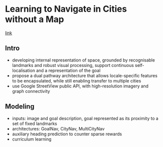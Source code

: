 # Learning to Navigate in Cities without a Map 
[link](https://arxiv.org/pdf/1804.00168.pdf)

## Intro 

- developing internal representation of space, grounded by recognisable landmarks and robust visual processing, support continuous self-localisation and a representation of the goal 
- propose a dual pathway architecture that allows locale-specific features to be encapsulated, while still enabling transfer to multiple cities 
- use Google StreetView public API, with high-resolution imagery and graph connectivity 

## Modeling 

- inputs: image and goal description, goal represented as its proximity to a set of fixed landmarks  
- architectures: GoalNav, CityNav, MultiCityNav
- auxiliary heading prediction to counter sparse rewards 
- curriculum learning 